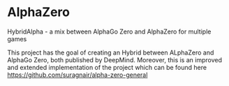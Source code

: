 # AlphaZero
HybridAlpha - a mix between AlphaGo Zero and AlphaZero for multiple games

This project has the goal of creating an Hybrid between ALphaZero and AlphaGo Zero, both published by DeepMind.
Moreover, this is an improved and extended implementation of the project which can be found here https://github.com/suragnair/alpha-zero-general

